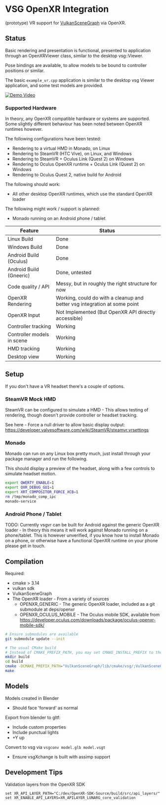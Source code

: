 # VSG OpenXR Integration

(prototype) VR support for [VulkanSceneGraph](https://github.com/vsg-dev/VulkanSceneGraph) via OpenXR.

## Status

Basic rendering and presentation is functional, presented to application through an OpenXRViewer class, similar to the desktop vsg::Viewer.

Pose bindings are available, to allow models to be bound to controller positions or similar.

The basic `example_vr.cpp` application is similar to the desktop vsg Viewer application, and some test models are provided.

[![Demo Video](http://img.youtube.com/vi/ZA7syEMAIMo/0.jpg)](http://www.youtube.com/watch?v=ZA7syEMAIMo "vsgvr Demo Video")

### Supported Hardware

In theory, any OpenXR compatible hardware or systems are supported. Some slightly different behaviour has been noted between OpenXR runtimes however.

The following configurations have been tested:
* Rendering to a virtual HMD in Monado, on Linux
* Rendering to SteamVR (HTC Vive), on Linux, and Windows
* Rendering to SteamVR + Oculus Link (Quest 2) on Windows
* Rendering to Oculus OpenXR runtime + Oculus Link (Quest 2) on Windows
* Rendering to Oculus Quest 2, native build for Android

The following should work:
* All other desktop OpenXR runtimes, which use the standard OpenXR loader

The following might work / support is planned:
* Monado running on an Android phone / tablet


Feature                      | Status
-----------------------------|--------
Linux Build                  | Done
Windows Build                | Done
Android Build (Oculus)       | Done
Android Build (Gneeric)      | Done, untested
Code quality / API           | Messy, but in roughly the right structure for now
OpenXR Rendering             | Working, could do with a cleanup and better vsg integration at some point
OpenXR Input                 | Not Implemented (But OpenXR API directly accessible)
Controller tracking          | Working
Controller models in scene   | Working
HMD tracking                 | Working
Desktop view                 | Working

## Setup

If you don't have a VR headset there's a couple of options.

### SteamVR Mock HMD

SteamVR can be configured to simulate a HMD - This allows testing of rendering, though doesn't provide controller or headset tracking.

See here - Force a null driver to allow basic display output:
https://developer.valvesoftware.com/wiki/SteamVR/steamvr.vrsettings

### Monado

Monado can run on any Linux box pretty much, just install through your package manager and run the following.

This should display a preview of the headset, along with a few controls to simulate headset motion.

```sh
export QWERTY_ENABLE=1
export OXR_DEBUG_GUI=1
export XRT_COMPOSITOR_FORCE_XCB=1
rm /tmp/monado_comp_ipc
monado-service
```

### Android Phone / Tablet

TODO: Currently vsgvr can be built for Android against the generic OpenXR loader - In theory this means it will work against Monado running on a phone/tablet.
This is however unverified, if you know how to install Monado on a phone, or otherwise have a functional OpenXR runtime on your phone please get in touch.

## Compilation

Required:
* cmake > 3.14
* vulkan sdk
* VulkanSceneGraph
* The OpenXR loader - From a variety of sources
  * OPENXR\_GENERIC - The generic OpenXR loader, included as a git submodule at deps/openxr
  * OPENXR\_OCULUS\_MOBILE - The Oculus mobile SDK, available from https://developer.oculus.com/downloads/package/oculus-openxr-mobile-sdk/

```sh
# Ensure submodules are available
git submodule update --init

# The usual CMake build
# Instead of CMAKE_PREFIX_PATH, you may set CMAKE_INSTALL_PREFIX to the same as your VulkanSceneGraph project to locate VSG
mkdir build
cd build
cmake -DCMAKE_PREFIX_PATH="VulkanSceneGraph/lib/cmake/vsg/;VulkanSceneGraph/lib/cmake/vsg_glslang" ../
make
```

## Models

Models created in Blender
* Should face 'forward' as normal

Export from blender to gltf:
* Include custom properties
* Include punctual lights
* +Y up

Convert to vsg via `vsgconv model.glb model.vsgt`
* Ensure vsgXchange is built with assimp support

## Development Tips

Validation layers from the OpenXR SDK
```
set XR_API_LAYER_PATH="C:/dev/OpenXR-SDK-Source/build/src/api_layers/"
set XR_ENABLE_API_LAYERS=XR_APILAYER_LUNARG_core_validation
```

